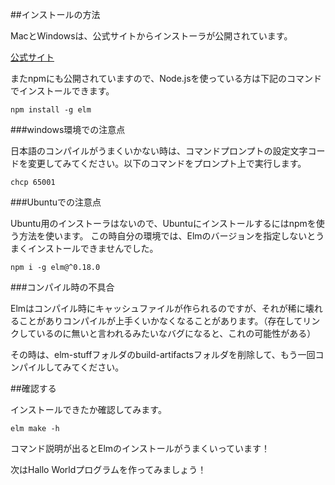 ##インストールの方法

MacとWindowsは、公式サイトからインストーラが公開されています。

[公式サイト](http://elm-lang.org/install)

またnpmにも公開されていますので、Node.jsを使っている方は下記のコマンドでインストールできます。

```
npm install -g elm
```

###windows環境での注意点

日本語のコンパイルがうまくいかない時は、コマンドプロンプトの設定文字コードを変更してみてください。以下のコマンドをプロンプト上で実行します。

```
chcp 65001
```

###Ubuntuでの注意点

Ubuntu用のインストーラはないので、Ubuntuにインストールするにはnpmを使う方法を使います。
この時自分の環境では、Elmのバージョンを指定しないとうまくインストールできませんでした。

```
npm i -g elm@^0.18.0  
```

###コンパイル時の不具合

Elmはコンパイル時にキャッシュファイルが作られるのですが、それが稀に壊れることがありコンパイルが上手くいかなくなることがあります。（存在してリンクしているのに無いと言われるみたいなバグになると、これの可能性がある）

その時は、elm-stuffフォルダのbuild-artifactsフォルダを削除して、もう一回コンパイルしてみてください。


##確認する

インストールできたか確認してみます。

```
elm make -h
```

コマンド説明が出るとElmのインストールがうまくいっています！

次はHallo Worldプログラムを作ってみましょう！
